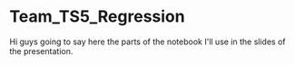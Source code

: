 # Team_TS5_Regression

Hi guys going to say here the parts of the notebook I'll use in the slides of the presentation.
